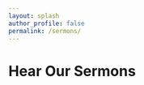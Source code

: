 ```yaml
---
layout: splash
author_profile: false
permalink: /sermons/
---
```


# Hear Our Sermons

<script language="JavaScript" type="text/javascript">document.write("<" + "script  src='https://www.sermonaudio.com/code_sermonlist.asp?sourceid=lbcofhopemills&style=2&hideheader=false&hidelogo=false&alwaysbible=false&rows=30&sourcehref=" + escape(location.href) + "'><","/script>");</script>